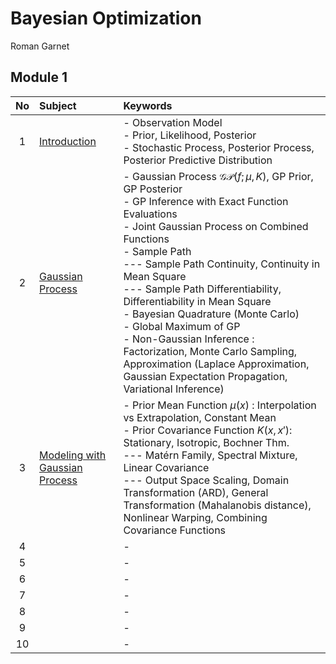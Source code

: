 # Bayesian Optimization 
Roman Garnet

## Module 1
|No|Subject|Keywords|
|:-:|:-|:-|
| 1|[Introduction](./notes/01.md)|- Observation Model <br> - Prior, Likelihood, Posterior <br> - Stochastic Process, Posterior Process, Posterior Predictive Distribution|
| 2|[Gaussian Process](./notes/02.md)|- Gaussian Process $`\mathcal{GP}(f;\mu,K)`$, GP Prior, GP Posterior <br> - GP Inference with Exact Function Evaluations <br> - Joint Gaussian Process on Combined Functions <br> - Sample Path <br> --- Sample Path Continuity, Continuity in Mean Square <br> --- Sample Path Differentiability, Differentiability in Mean Square <br> - Bayesian Quadrature (Monte Carlo) <br> - Global Maximum of GP <br> - Non-Gaussian Inference : Factorization, Monte Carlo Sampling, Approximation (Laplace Approximation, Gaussian Expectation Propagation, Variational Inference)|
| 3|[Modeling with Gaussian Process](./notes/03.md)|- Prior Mean Function $`\mu(x)`$ : Interpolation vs Extrapolation, Constant Mean <br> - Prior Covariance Function $`K(x,x')`$: Stationary, Isotropic, Bochner Thm. <br> --- Matérn Family, Spectral Mixture, Linear Covariance <br> --- Output Space Scaling, Domain Transformation (ARD), General Transformation (Mahalanobis distance), Nonlinear Warping, Combining Covariance Functions|
| 4|[]()|- |
| 5|[]()|- |
| 6|[]()|- |
| 7|[]()|- |
| 8|[]()|- |
| 9|[]()|- |
|10|[]()|- |